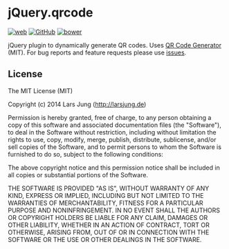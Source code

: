 # jQuery.qrcode

[![web][web-img]][web] [![GitHub][github-img]][github] [![bower][bower-img]][github]

jQuery plugin to dynamically generate QR codes. Uses [QR Code Generator][qrcode] (MIT).
For bug reports and feature requests please use [issues][github-issues].


## License
The MIT License (MIT)

Copyright (c) 2014 Lars Jung (http://larsjung.de)

Permission is hereby granted, free of charge, to any person obtaining a copy
of this software and associated documentation files (the "Software"), to deal
in the Software without restriction, including without limitation the rights
to use, copy, modify, merge, publish, distribute, sublicense, and/or sell
copies of the Software, and to permit persons to whom the Software is
furnished to do so, subject to the following conditions:

The above copyright notice and this permission notice shall be included in
all copies or substantial portions of the Software.

THE SOFTWARE IS PROVIDED "AS IS", WITHOUT WARRANTY OF ANY KIND, EXPRESS OR
IMPLIED, INCLUDING BUT NOT LIMITED TO THE WARRANTIES OF MERCHANTABILITY,
FITNESS FOR A PARTICULAR PURPOSE AND NONINFRINGEMENT. IN NO EVENT SHALL THE
AUTHORS OR COPYRIGHT HOLDERS BE LIABLE FOR ANY CLAIM, DAMAGES OR OTHER
LIABILITY, WHETHER IN AN ACTION OF CONTRACT, TORT OR OTHERWISE, ARISING FROM,
OUT OF OR IN CONNECTION WITH THE SOFTWARE OR THE USE OR OTHER DEALINGS IN
THE SOFTWARE.


[web]: http://larsjung.de/qrcode/
[github]: https://github.com/lrsjng/jquery-qrcode
[github-issues]: https://github.com/lrsjng/jquery-qrcode/issues

[web-img]: http://img.shields.io/badge/web-larsjung.de/qrcode-a0a060.svg?style=flat
[github-img]: http://img.shields.io/badge/GitHub-lrsjng/jquery--qrcode-a0a060.svg?style=flat
[bower-img]: http://img.shields.io/badge/bower-lrsjng/jquery--qrcode-a0a060.svg?style=flat

[qrcode]: https://github.com/kazuhikoarase/qrcode-generator

